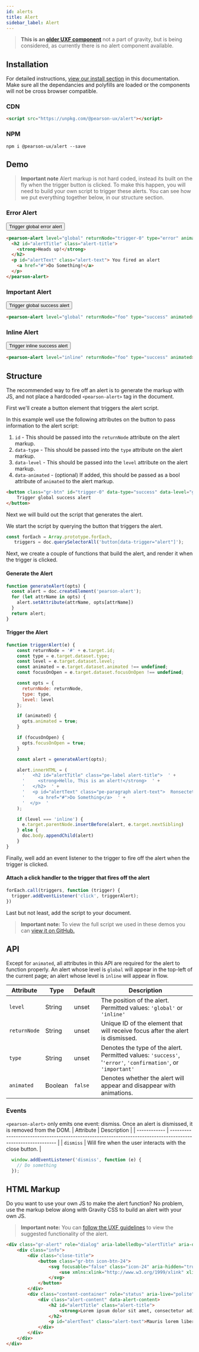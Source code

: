 ```yaml
---
id: alerts
title: Alert
sidebar_label: Alert
---
```

> **This is an [older UXF component](https://uxframework.pearson.com/c/alerts)**
not a part of gravity, but is being considered, as currently there is no alert component available.

## Installation
For detailed instructions, [view our install section](https://ux.pearson.com/prototypes/gravity-documentation/docs/getting-started/install) in this documentation.  Make sure all the dependancies and polyfills are loaded or the components will not be cross browser compatible.
### CDN
```html
<script src="https://unpkg.com/@pearson-ux/alert"></script>
```
### NPM
``` console
npm i @pearson-ux/alert --save
```

## Demo
> **Important note**
Alert markup is not hard coded, instead its built on the fly when the trigger button is clicked.  To make this happen, you will need to build your own script to trigger these alerts.  You can see how we put everything together below, in our structure section.

### Error Alert
<div class="box">
    <button class="gr-btn" id="trigger-0" data-level="global" data-trigger="alert" data-type="error" data-animated>
        Trigger global error alert
    </button>
</div>

```html
<pearson-alert level="global" returnNode="trigger-0" type="error" animated>
  <h2 id="alertTitle" class="alert-title">
    <strong>Heads up!</strong>
  </h2>
  <p id="alertText" class="alert-text"> You fired an alert
    <a href="#">Do Something!</a>
  </p>
</pearson-alert>
```

### Important Alert

<div class="box">
    <button class="gr-btn" id="trigger-0" data-trigger="alert" data-type="success" data-level="global" data-animated>
        Trigger global success alert
    </button>
</div>

```html
<pearson-alert level="global" returnNode="foo" type="success" animated>
```

### Inline Alert
<div class="box">
	<button class="gr-btn" id="trigger-0" data-trigger="alert" data-type="success" data-level="inline" data-animated>
		Trigger inline success alert
	</button>
</div>

```html
<pearson-alert level="inline" returnNode="foo" type="success" animated>
```

## Structure
The recommended way to fire off an alert is to generate the markup with JS, and not place a hardcoded ```<pearson-alert>``` tag in the document.

First we'll create a button element that triggers the alert script.

In this example well use the following attributes on the button to pass information to the alert script:
1. ```id``` - This should be passed into the ```returnNode``` attribute on the alert markup.
2. ```data-type``` - This should be passed into the ```type``` attribute on the alert markup.
3. ```data-level``` - This should be passed into the ```level``` attribute on the alert markup.
4. ```data-animated``` - (optional) If added, this should be passed as a bool attribute of ```animated``` to the alert markup.

```html
<button class="gr-btn" id="trigger-0" data-type="success" data-level="global" data-animated>
    Trigger global success alert
</button>
```

Next we will build out the script that generates the alert.

We start the script by querying the button that triggers the alert.

```js
const forEach = Array.prototype.forEach,
   triggers = doc.querySelectorAll('button[data-trigger="alert"]');
```

Next, we create a couple of functions that build the alert, and render it when the trigger is clicked.

#### Generate the Alert
```js
function generateAlert(opts) {
  const alert = doc.createElement('pearson-alert');
  for (let attrName in opts) {
    alert.setAttribute(attrName, opts[attrName])
  }
  return alert;
}
```

#### Trigger the Alert
```js
function triggerAlert(e) {
    const returnNode = '#' + e.target.id;
    const type = e.target.dataset.type;
    const level = e.target.dataset.level;
    const animated = e.target.dataset.animated !== undefined;
    const focusOnOpen = e.target.dataset.focusOnOpen !== undefined;

    const opts = {
      returnNode: returnNode,
      type: type,
      level: level
    };

    if (animated) {
      opts.animated = true;
    }

    if (focusOnOpen) {
      opts.focusOnOpen = true;
    }

    const alert = generateAlert(opts);

    alert.innerHTML = (
      '   <h2 id="alertTitle" class="pe-label alert-title">  ' +
      '     <strong>Hello, This is an alert!</strong>  ' +
      '   </h2>  ' +
      '   <p id="alertText" class="pe-paragraph alert-text">  Ronsectetuer adipiscing elit. Aene an commodo ligula eget dolor enean massa.' +
      '     <a href="#">Do Something</a>  ' +
      '  </p>  '
    );

    if (level === 'inline') {
      e.target.parentNode.insertBefore(alert, e.target.nextSibling)
    } else {
      doc.body.appendChild(alert)
    }
}
```
Finally, well add an event listener to the trigger to fire off the alert when the trigger is clicked.

#### Attach a click handler to the trigger that fires off the alert

```js
forEach.call(triggers, function (trigger) {
  trigger.addEventListener('click', triggerAlert);
})
```

Last but not least, add the script to your document.

> **Important note:**
To view the full script we used in these demos you can [view it on GitHub.](https://gist.github.com/davodey/ee53293f6e9f445da0fc8be8d0a89913)


## API
Except for `animated`, all attributes in this API are required for the alert to function properly. An alert whose level is `global` will appear in the top-left of the current page; an alert whose level is `inline` will appear in flow.

| Attribute    | Type    | Default | Description                                                                                                  |
| ------------ | ------- | ------- | ------------------------------------------------------------------------------------------------------------ |
| `level`      | String  | unset   | The position of the alert. Permitted values: `'global'` or `'inline'`                                        |
| `returnNode` | String  | unset   | Unique ID of the element that will receive focus after the alert is dismissed.                               |
| `type`       | String  | unset   | Denotes the type of the alert. Permitted values: `'success'`, '`'error'`, `'confirmation'`, or `'important'` |
| `animated`   | Boolean | `false` | Denotes whether the alert will appear and disappear with animations.

### Events
```<pearson-alert>``` only emits one event: dismiss. Once an alert is dismissed, it is removed from the DOM.
| Attribute    | Description                                                                                                  |
| ------------ | ------------------------------------------------------------------------------------------------------------ |
| `dismiss`      | Will fire when the user interacts with the close button.                                        |

```js
  window.addEventListener('dismiss', function (e) {
    // Do something
  });
```

## HTML Markup
Do you want to use your own JS to make the alert function?  No problem, use the markup below along with Gravity CSS to build an alert with your own JS.

> **Important note:**
You can [follow the UXF guidelines](https://uxframework.pearson.com/c/alerts) to view the suggested functionality of the alert.

```html
<div class="gr-alert" role="dialog" aria-labelledby="alertTitle" aria-describedby="alertText">
    <div class="info">
        <div class="close-title">
            <button class="gr-btn icon-btn-24">
                <svg focusable="false" class="icon-24" aria-hidden="true">
                    <use xmlns:xlink="http://www.w3.org/1999/xlink" xlink:href="#close-24"></use>
                </svg>
            </button>
        </div>
        <div class="content-container" role="status" aria-live="polite">
            <div class="alert-content" data-alert-content>
                <h2 id="alertTitle" class="alert-title">
                    <strong>Lorem ipsum dolor sit amet, consectetur adipiscing elit.</strong>
                </h2>
                <p id="alertText" class="alert-text">Mauris lorem libero, dignissim ac condimentum viverra, egestas ut leo. Integer sit amet dui enim.</p>
            </div>
        </div>
    </div>
</div>
```

